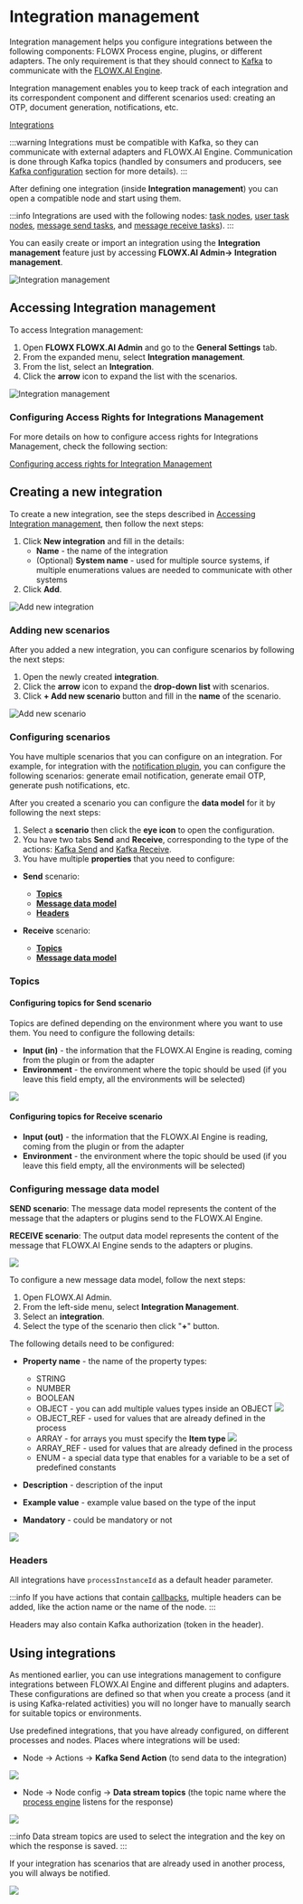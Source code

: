 # Integration management

Integration management helps you configure integrations between the following components: FLOWX Process engine, plugins, or different adapters. The only requirement is that they should connect to [Kafka](../../../../platform-overview/frameworks-and-standards/event-driven-architecture-frameworks/intro-to-kafka-concepts.md) to communicate with the [FLOWX.AI Engine](../../flowx-engine/).

Integration management enables you to keep track of each integration and its correspondent component and different scenarios used: creating an OTP, document generation, notifications, etc.

[Integrations](../../../integrations/integrations.md)


:::warning
Integrations must be compatible with Kafka, so they can communicate with external adapters and FLOWX.AI Engine. Communication is done through Kafka topics (handled by consumers and producers, see [Kafka configuration](../../../platform-setup-guide/flowx-engine-setup-guide/flowx-engine-setup-guide.md#kafka-configuration) section for more details).
:::

After defining one integration (inside **Integration management**) you can open a compatible node and start using them.

:::info
Integrations are used with the following nodes: [task nodes](../../../../building-blocks/node/task-node/task-node.md), [user task nodes](../../../../building-blocks/node/user-task-node/user-task-node.md), [message send tasks](../../../../building-blocks/node/message-send-received-task-node.md#message-send-task), and [message receive tasks](../../../../building-blocks/node/message-send-received-task-node.md#message-receive-task)).
:::

You can easily create or import an integration using the **Integration management** feature just by accessing **FLOWX.AI Admin-> Integration management**.

![Integration management](../../../img/integrations.png)

## Accessing Integration management

To access Integration management:

1. Open **FLOWX FLOWX.AI Admin** and go to the **General Settings** tab.
2. From the expanded menu, select **Integration management**.
3. From the list, select an **Integration**.
4. Click the **arrow** icon to expand the list with the scenarios.

![Integration management](../../../img/accessing_integration_mngmnt.gif)

### Configuring Access Rights for Integrations Management

For more details on how to configure access rights for Integrations Management, check the following section:

[Configuring access rights for Integration Management](configuring-access-rights-for-intgr-mngmnt.md)


## Creating a new integration

To create a new integration, see the steps described in [Accessing Integration management](./#accessing-integration-management), then follow the next steps:

1. Click **New integration** and fill in the details:
   * **Name** - the name of the integration
   * (Optional) **System name** - used for multiple source systems, if multiple enumerations values are needed to communicate with other systems
2. Click **Add**.

<div class="image-scaled">

![Add new integration](../../../img/%20add_new_integration.png)

</div>

### Adding new scenarios

After you added a new integration, you can configure scenarios by following the next steps:

1. Open the newly created **integration**.
2. Click the **arrow** icon to expand the **drop-down list** with scenarios.
3. Click **+ Add new scenario** button and fill in the **name** of the scenario.


![Add new scenario](../../../img/add_new_scenario.png)

### Configuring scenarios

You have multiple scenarios that you can configure on an integration. For example, for integration with the [notification plugin](../../../plugins/custom-plugins/notifications-plugin/notifications-plugin.md), you can configure the following scenarios: generate email notification, generate email OTP, generate push notifications, etc.

After you created a scenario you can configure the **data model** for it by following the next steps:

1. Select a **scenario** then click the **eye icon** to open the configuration.
2. You have two tabs **Send** and **Receive**, corresponding to the type of the actions: [Kafka Send](../../../../building-blocks/node/message-send-received-task-node.md#message-send-task) and [Kafka Receive](../../../../building-blocks/node/message-send-received-task-node.md#message-receive-task).
3. You have multiple **properties** that you need to configure:

* **Send** scenario:
  * [**Topics** ](#configuring-topics-for-send-scenario)
  * [**Message data model**](#configuring-message-data-model)
  * [**Headers**](#headers)

* **Receive** scenario:

  * [**Topics** ](#configuring-topics-for-receive-scenario)
  * [**Message data model**](#configuring-message-data-model)


### Topics

#### Configuring topics for Send scenario

Topics are defined depending on the environment where you want to use them. You need to configure the following details:

* **Input (in)** - the information that the FLOWX.AI Engine is reading, coming from the plugin or from the adapter
* **Environment** - the environment where the topic should be used (if you leave this field empty, all the environments will be selected)

<div class="image-scaled">

![](../../../img/add_send_topics.png)

</div>

#### Configuring topics for Receive scenario

* **Input (out)** - the information that the FLOWX.AI Engine is reading, coming from the plugin or from the adapter
* **Environment** - the environment where the topic should be used (if you leave this field empty, all the environments will be selected)

### Configuring message data model

**SEND scenario**: The message data model represents the content of the message that the adapters or plugins send to the FLOWX.AI Engine.

**RECEIVE scenario**: The output data model represents the content of the message that FLOWX.AI Engine sends to the adapters or plugins.

![](../../../img/send_message_dat_model.png)

To configure a new message data model, follow the next steps:

1. Open FLOWX.AI Admin.
2. From the left-side menu, select **Integration Management**.
3. Select an **integration**.
4. Select the type of the scenario then click "**+**" button.

The following details need to be configured:

* **Property name** - the name of the property types:
  * STRING
  * NUMBER
  * BOOLEAN
  * OBJECT - you can add multiple values types inside an OBJECT
![](../../../img/intgr_object.png) 
  * OBJECT_REF - used for values that are already defined in the process
  * ARRAY - for arrays you must specify the **Item type**
![](../../../img/input_model_item_type.png)
  * ARRAY_REF - used for values that are already defined in the process
  * ENUM - a special data type that enables for a variable to be a set of predefined constants

* **Description** - description of the input
* **Example value** - example value based on the type of the input
* **Mandatory** - could be mandatory or not

<div class="image-scaled">

![](../../../img/input_properties_attributes.png)

</div>


### Headers

All integrations have `processInstanceId` as a default header parameter.

:::info
If you have actions that contain [callbacks](../../../../building-blocks/actions.md#defining-callbacks), multiple headers can be added, like the action name or the name of the node.
:::

Headers may also contain Kafka authorization (token in the header).

## Using integrations

As mentioned earlier, you can use integrations management to configure integrations between FLOWX.AI Engine and different plugins and adapters. These configurations are defined so that when you create a process (and it is using Kafka-related activities) you will no longer have to manually search for suitable topics or environments.&#x20;

Use predefined integrations, that you have already configured, on different processes and nodes. Places where integrations will be used:

* Node -> Actions ->  **Kafka Send Action** (to send data to the integration)

![](../../../img/using_integrations.gif)

* Node -> Node config -> **Data stream topics** (the topic name where the [process engine](../../flowx-engine/) listens for the response)

![](../../../img/integrations_node_config.png)

:::info
Data stream topics are used to select the integration and the key on which the response is saved.
:::

If your integration has scenarios that are already used in another process, you will always be notified.

![](../../../img/integrations_in_use.png)